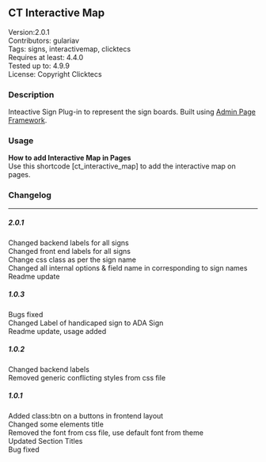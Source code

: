 ## CT Interactive Map

Version:2.0.1<br/>
Contributors: gulariav <br/>
Tags: signs, interactivemap, clicktecs<br/>
Requires at least: 4.4.0<br/>
Tested up to: 4.9.9<br/>
License: Copyright Clicktecs<br/>


### Description
Inteactive Sign Plug-in to represent the sign boards. Built using [Admin Page Framework](http://admin-page-framework.michaeluno.jp/ "Read more about Admin Page Framework"). 

### Usage
**How to add Interactive Map in Pages** <br/>
Use this shortcode [ct_interactive_map] to add the interactive map on pages.
 


### Changelog
--------

##### 2.0.1
Changed backend labels for all signs<br/>
Changed front end labels for all signs <br/>
Change css class as per the sign name<br/>
Changed all internal options & field name in corresponding to sign names<br/>
Readme update<br/>

##### 1.0.3
Bugs fixed<br/>
Changed Label of handicaped sign to ADA Sign<br/>
Readme update, usage added<br/>

##### 1.0.2
Changed backend labels<br/>
Removed generic conflicting styles from css file<br/>

##### 1.0.1
Added class:btn on a buttons in frontend layout<br/>
Changed some elements title <br/>
Removed the font from css file, use default font from theme<br/>
Updated Section Titles<br/>
Bug fixed<br/>
